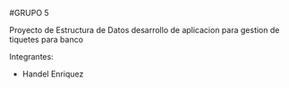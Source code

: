 #GRUPO 5

Proyecto de Estructura de Datos desarrollo de aplicacion para gestion de tiquetes para banco

Integrantes:
- Handel Enriquez